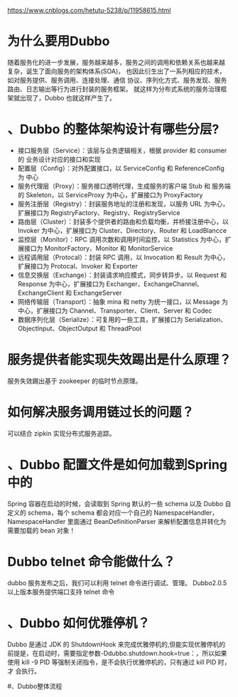 https://www.cnblogs.com/hetutu-5238/p/11958615.html
# 为什么要用Dubbo
随着服务化的进一步发展，服务越来越多，服务之间的调用和依赖关系也越来越 复杂，诞生了面向服务的架构体系(SOA)，
也因此衍生出了一系列相应的技术，如对服务提供、服务调用、连接处理、通信 协议、序列化方式、服务发现、服务路由、日志输出等行为进行封装的服务框架。
就这样为分布式系统的服务治理框架就出现了，Dubbo 也就这样产生了。

# 、Dubbo 的整体架构设计有哪些分层?
* 接口服务层（Service）：该层与业务逻辑相关，根据 provider 和 consumer 的 业务设计对应的接口和实现
* 配置层（Config）：对外配置接口，以 ServiceConfig 和 ReferenceConfig 为 中心
* 服务代理层（Proxy）：服务接口透明代理，生成服务的客户端 Stub 和 服务端 的 Skeleton，以 ServiceProxy 为中心，扩展接口为 ProxyFactory
* 服务注册层（Registry）：封装服务地址的注册和发现，以服务 URL 为中心， 扩展接口为 RegistryFactory、Registry、RegistryService
* 路由层（Cluster）：封装多个提供者的路由和负载均衡，并桥接注册中心，以 Invoker 为中心，扩展接口为 Cluster、Directory、Router 和 LoadBlancce
* 监控层（Monitor）：RPC 调用次数和调用时间监控，以 Statistics 为中心，扩 展接口为 MonitorFactory、Monitor 和 MonitorService
* 远程调用层（Protocal）：封装 RPC 调用，以 Invocation 和 Result 为中心， 扩展接口为 Protocal、Invoker 和 Exporter
* 信息交换层（Exchange）：封装请求响应模式，同步转异步。以 Request 和 Response 为中心，扩展接口为 Exchanger、ExchangeChannel、 ExchangeClient 和 ExchangeServer
* 网络传输层（Transport）：抽象 mina 和 netty 为统一接口，以 Message 为 中心，扩展接口为 Channel、Transporter、Client、Server 和 Codec
* 数据序列化层（Serialize）：可复用的一些工具，扩展接口为 Serialization、 ObjectInput、ObjectOutput 和 ThreadPool

# 服务提供者能实现失效踢出是什么原理？
服务失效踢出基于 zookeeper 的临时节点原理。

# 如何解决服务调用链过长的问题？
可以结合 zipkin 实现分布式服务追踪。

# 、Dubbo 配置文件是如何加载到Spring中的
Spring 容器在启动的时候，会读取到 Spring 默认的一些 schema 以及 Dubbo 自 定义的 schema，每个 schema 都会对应一个自己的 NamespaceHandler， NamespaceHandler 里面通过 BeanDefinitionParser 来解析配置信息并转化为 需要加载的 bean 对象！

# Dubbo telnet 命令能做什么？
dubbo 服务发布之后，我们可以利用 telnet 命令进行调试、管理。 Dubbo2.0.5 以上版本服务提供端口支持 telnet 命令

# 、Dubbo 如何优雅停机？
Dubbo 是通过 JDK 的 ShutdownHook 来完成优雅停机的,但能实现优雅停机的前提是，在启动时，需要指定参数-Ddubbo.shutdown.hook=true：，所以如果使用 kill -9 PID 等强制关闭指令，是不会执行优雅停机的，只有通过 kill PID 时，才 会执行。

#、Dubbo整体流程